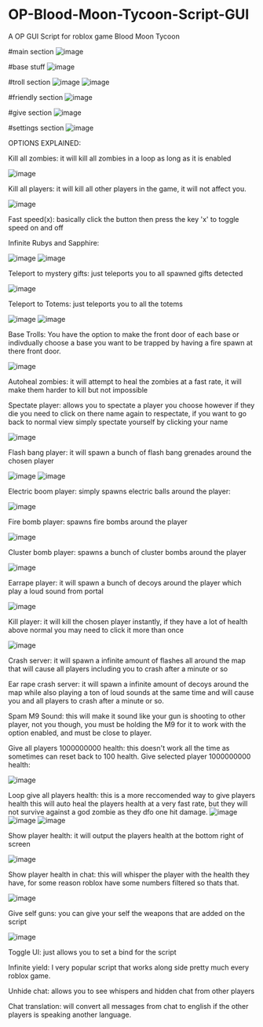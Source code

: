 # OP-Blood-Moon-Tycoon-Script-GUI
A OP GUI Script for roblox game Blood Moon Tycoon

#main section
![image](https://user-images.githubusercontent.com/87576045/221212693-257f33ec-8cad-4714-abc5-9769f5e90576.png)


#base stuff
![image](https://user-images.githubusercontent.com/87576045/222224354-e03f5d25-1f08-4916-896f-e5ce4f79fb57.png)


#troll section
![image](https://user-images.githubusercontent.com/87576045/221213629-2772852b-ee39-4420-a94e-f2460951801a.png)
![image](https://user-images.githubusercontent.com/87576045/221213732-11d13d95-70ab-41d0-9d0a-dd1c3c5943b0.png)


#friendly section
![image](https://user-images.githubusercontent.com/87576045/221213852-611a2eef-8f50-41b9-9683-660932b6ee02.png)


#give section
![image](https://user-images.githubusercontent.com/87576045/221214015-80f8778f-0dad-4758-9b0e-110979cf5cb6.png)


#settings section
![image](https://user-images.githubusercontent.com/87576045/221214117-9cfa3156-4cb2-4c80-ba06-e13e1fb51c64.png)


OPTIONS EXPLAINED:

Kill all zombies: it will kill all zombies in a loop as long as it is enabled

![image](https://user-images.githubusercontent.com/87576045/222213883-779047ab-ea1b-4440-a53b-9fcdc07bb336.png)

Kill all players: it will kill all other players in the game, it will not affect you.

![image](https://user-images.githubusercontent.com/87576045/222214134-3399b59d-8ad5-48ac-9b05-1f717bcd9c36.png)

Fast speed(x): basically click the button then press the key 'x' to toggle speed on and off


Infinite Rubys and Sapphire:

![image](https://user-images.githubusercontent.com/87576045/222214685-e4ce4d6f-1a2c-4961-9682-ccd50aeccb79.png)
![image](https://user-images.githubusercontent.com/87576045/222214721-dc561276-b343-47eb-939d-1a6561b18b90.png)


Teleport to mystery gifts: just teleports you to all spawned gifts detected

![image](https://user-images.githubusercontent.com/87576045/222215040-536f4338-2318-407d-a8f0-dcb5171bcfb9.png)


Teleport to Totems: just teleports you to all the totems

![image](https://user-images.githubusercontent.com/87576045/222215298-46e4a312-3312-43d7-adc0-62d189cc06d4.png)
![image](https://user-images.githubusercontent.com/87576045/222215344-51ad0a4e-ad2e-41a1-a320-3397d5c74406.png)


Base Trolls: You have the option to make the front door of each base or indivdually choose a base you want to be trapped by having a fire spawn at there front door.

![image](https://user-images.githubusercontent.com/87576045/222217727-ce56f3a9-da6d-4daf-a649-9adc730d96a6.png)


Autoheal zombies: it will attempt to heal the zombies at a fast rate, it will make them harder to kill but not impossible

Spectate player: allows you to spectate a player you choose however if they die you need to click on there name again to respectate, if you want to go back to normal view simply spectate yourself by clicking your name

![image](https://user-images.githubusercontent.com/87576045/222218251-e77bd3ec-abc9-44c3-9dbf-7a2d300f36e6.png)

Flash bang player: it will spawn a bunch of flash bang grenades around the chosen player

![image](https://user-images.githubusercontent.com/87576045/222218518-4bbe45aa-ef79-44c8-839b-f43059badd54.png)
![image](https://user-images.githubusercontent.com/87576045/222218614-64236f3c-e2f3-4589-b95c-7c84c396b9ca.png)

Electric boom player: simply spawns electric balls around the player:

![image](https://user-images.githubusercontent.com/87576045/222218806-27e63e4f-7c9e-46ca-a358-731d42908798.png)

Fire bomb player: spawns fire bombs around the player

![image](https://user-images.githubusercontent.com/87576045/222219006-2f768bd5-370e-4b74-9a10-3bfe8d1cd797.png)

Cluster bomb player: spawns a bunch of cluster bombs around the player

![image](https://user-images.githubusercontent.com/87576045/222219204-50c569d6-2a51-4521-a867-1dc8abce5917.png)

Earrape player: it will spawn a bunch of decoys around the player which play a loud sound from portal

![image](https://user-images.githubusercontent.com/87576045/222219451-9dc80c49-584a-4613-a057-43ef9f0b22ba.png)


Kill player: it will kill the chosen player instantly, if they have a lot of health above normal you may need to click it more than once

![image](https://user-images.githubusercontent.com/87576045/222219891-bee89284-dad4-468f-aa7e-272b13d60fa6.png)


Crash server: it will spawn a infinite amount of flashes all around the map that will cause all players including you to crash after a minute or so



Ear rape crash server: it will spawn a infinite amount of decoys around the map while also playing a ton of loud sounds at the same time and will cause you and all players to crash after a minute or so.


Spam M9 Sound: this will make it sound like your gun is shooting to other player, not you though, you must be holding the M9 for it to work with the option enabled, and must be close to player.


Give all players 1000000000 health: this doesn't work all the time as sometimes can reset back to 100 health.
Give selected player 1000000000 health:

![image](https://user-images.githubusercontent.com/87576045/222221083-e4dcf809-d321-4e83-a989-271ae061c469.png)


Loop give all players health: this is a more reccomended way to give players health this will auto heal the players health at a very fast rate, but they will not survive against a god zombie as they dfo one hit damage.
![image](https://user-images.githubusercontent.com/87576045/222221590-571ce1d9-c817-4dfd-b2f6-a93290953de2.png)
![image](https://user-images.githubusercontent.com/87576045/222221613-30251420-d42f-46b9-b413-0bd23148a27e.png)
![image](https://user-images.githubusercontent.com/87576045/222221642-60989a21-b5bc-48da-85b2-da0f0b5a1b4c.png)


Show player health: it will output the players health at the bottom right of screen

![image](https://user-images.githubusercontent.com/87576045/222222904-f9edc1f1-002c-492f-aa6d-f1132917e177.png)

Show player health in chat: this will whisper the player with the health they have, for some reason roblox have some numbers filtered so thats that.

![image](https://user-images.githubusercontent.com/87576045/222223888-18d9d16f-0be5-4fb9-afe7-5165a900bad7.png)


Give self guns: you can give your self the weapons that are added on the script

![image](https://user-images.githubusercontent.com/87576045/222224126-3355f7ba-f29e-424e-847a-9b03e1ec982c.png)




Toggle UI: just allows you to set a bind for the script

Infinite yield: I very popular script that works along side pretty much every roblox game.

Unhide chat: allows you to see whispers and hidden chat from other players

Chat translation: will convert all messages from chat to english if the other players is speaking another language.











